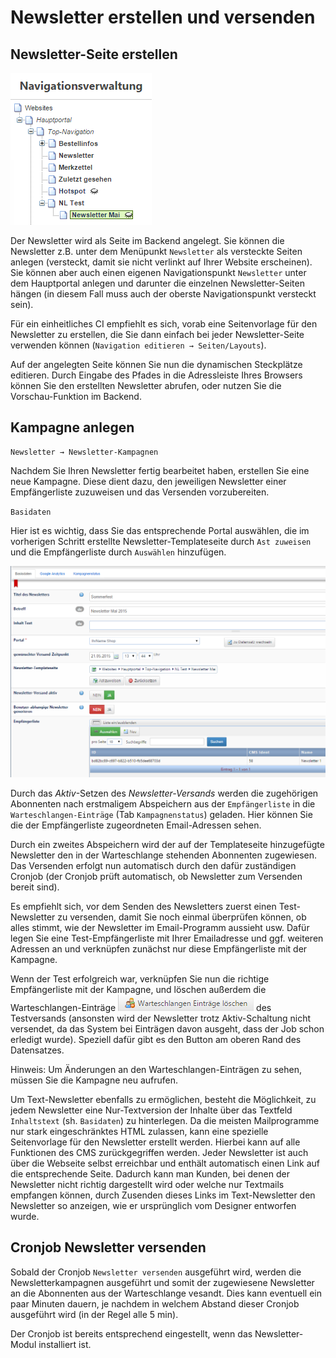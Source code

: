 # Newsletter erstellen und versenden

## Newsletter-Seite erstellen

![](../../.gitbook/assets/newsletter_seite_erstellen1.png)

Der Newsletter wird als Seite im Backend angelegt. Sie können die Newsletter z.B. unter dem Menüpunkt `Newsletter` als versteckte Seiten anlegen \(versteckt, damit sie nicht verlinkt auf Ihrer Website erscheinen\). Sie können aber auch einen eigenen Navigationspunkt `Newsletter` unter dem Hauptportal anlegen und darunter die einzelnen Newsletter-Seiten hängen \(in diesem Fall muss auch der oberste Navigationspunkt versteckt sein\).

Für ein einheitliches CI empfiehlt es sich, vorab eine Seitenvorlage für den Newsletter zu erstellen, die Sie dann einfach bei jeder Newsletter-Seite verwenden können \(`Navigation editieren → Seiten/Layouts`\).

Auf der angelegten Seite können Sie nun die dynamischen Steckplätze editieren. Durch Eingabe des Pfades in die Adressleiste Ihres Browsers können Sie den erstellten Newsletter abrufen, oder nutzen Sie die Vorschau-Funktion im Backend.

## Kampagne anlegen

```text
Newsletter → Newsletter-Kampagnen
```

Nachdem Sie Ihren Newsletter fertig bearbeitet haben, erstellen Sie eine neue Kampagne. Diese dient dazu, den jeweiligen Newsletter einer Empfängerliste zuzuweisen und das Versenden vorzubereiten.

`Basidaten`

Hier ist es wichtig, dass Sie das entsprechende Portal auswählen, die im vorherigen Schritt erstellte Newsletter-Templateseite durch `Ast zuweisen` und die Empfängerliste durch `Auswählen` hinzufügen.

![](../../.gitbook/assets/newsletter_seite_erstellen2.png)

  
 Durch das _Aktiv_-Setzen des _Newsletter-Versands_ werden die zugehörigen Abonnenten nach erstmaligem Abspeichern aus der `Empfängerliste` in die `Warteschlangen-Einträge` \(Tab `Kampagnenstatus`\) geladen. Hier können Sie die der Empfängerliste zugeordneten Email-Adressen sehen.

Durch ein zweites Abspeichern wird der auf der Templateseite hinzugefügte Newsletter den in der Warteschlange stehenden Abonnenten zugewiesen. Das Versenden erfolgt nun automatisch durch den dafür zuständigen Cronjob \(der Cronjob prüft automatisch, ob Newsletter zum Versenden bereit sind\).

Es empfiehlt sich, vor dem Senden des Newsletters zuerst einen Test-Newsletter zu versenden, damit Sie noch einmal überprüfen können, ob alles stimmt, wie der Newsletter im Email-Programm aussieht usw. Dafür legen Sie eine Test-Empfängerliste mit Ihrer Emailadresse und ggf. weiteren Adressen an und verknüpfen zunächst nur diese Empfängerliste mit der Kampagne.

Wenn der Test erfolgreich war, verknüpfen Sie nun die richtige Empfängerliste mit der Kampagne, und löschen außerdem die Warteschlangen-Einträge ![](../../.gitbook/assets/newsletter_seite_erstellen3.png) des Testversands \(ansonsten wird der Newsletter trotz Aktiv-Schaltung nicht versendet, da das System bei Einträgen davon ausgeht, dass der Job schon erledigt wurde\). Speziell dafür gibt es den Button am oberen Rand des Datensatzes.

Hinweis: Um Änderungen an den Warteschlangen-Einträgen zu sehen, müssen Sie die Kampagne neu aufrufen.

Um Text-Newsletter ebenfalls zu ermöglichen, besteht die Möglichkeit, zu jedem Newsletter eine Nur-Textversion der Inhalte über das Textfeld `Inhaltstext` \(sh. `Basidaten`\) zu hinterlegen. Da die meisten Mailprogramme nur stark eingeschränktes HTML zulassen, kann eine spezielle Seitenvorlage für den Newsletter erstellt werden. Hierbei kann auf alle Funktionen des CMS zurückgegriffen werden. Jeder Newsletter ist auch über die Webseite selbst erreichbar und enthält automatisch einen Link auf die entsprechende Seite. Dadurch kann man Kunden, bei denen der Newsletter nicht richtig dargestellt wird oder welche nur Textmails empfangen können, durch Zusenden dieses Links im Text-Newsletter den Newsletter so anzeigen, wie er ursprünglich vom Designer entworfen wurde.

## Cronjob Newsletter versenden

Sobald der Cronjob `Newsletter versenden` ausgeführt wird, werden die Newsletterkampagnen ausgeführt und somit der zugewiesene Newsletter an die Abonnenten aus der Warteschlange vesandt. Dies kann eventuell ein paar Minuten dauern, je nachdem in welchem Abstand dieser Cronjob ausgeführt wird \(in der Regel alle 5 min\).

Der Cronjob ist bereits entsprechend eingestellt, wenn das Newsletter-Modul installiert ist.


